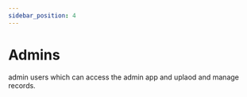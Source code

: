 ```yaml
---
sidebar_position: 4
---
```


# Admins

admin users which can access the admin app and uplaod and manage records.

<image />